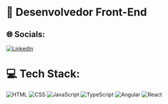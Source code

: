 # 💫 Desenvolvedor Front-End

## 🌐 Socials:
[![LinkedIn](https://img.shields.io/badge/LinkedIn-%230077B5.svg?logo=linkedin&logoColor=white)](https://linkedin.com/in/yuryfrontend) 

# 💻 Tech Stack:
![HTML](https://img.shields.io/badge/html5-%23E34F26.svg?style=for-the-badge&logo=html5&logoColor=white) ![CSS](https://img.shields.io/badge/css3-%231572B6.svg?style=for-the-badge&logo=css3&logoColor=white) ![JavaScript](https://img.shields.io/badge/javascript-%23323330.svg?style=for-the-badge&logo=javascript&logoColor=%23F7DF1E) ![TypeScript](https://img.shields.io/badge/typescript-3670A0?style=for-the-badge&logo=typescript&logoColor=white) ![Angular](https://img.shields.io/badge/angular-%23FF0000.svg?style=for-the-badge&logo=angular&logoColor=white) ![React](https://img.shields.io/badge/react-black.svg?style=for-the-badge&logo=react&logoColor=blue)
<!-- Proudly created with GPRM ( https://gprm.itsvg.in ) -->
